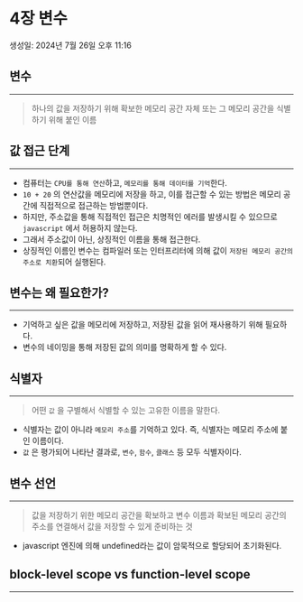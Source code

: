 # 4장 변수

생성일: 2024년 7월 26일 오후 11:16

## 변수

---

> 하나의 값을 저장하기 위해 확보한 메모리 공간 자체 또는 그 메모리 공간을 식별하기 위해 붙인 이름
>

## 값 접근 단계

---

- 컴퓨터는 `CPU를 통해 연산`하고, `메모리를 통해 데이터를 기억`한다.
- `10 + 20` 의 연산값을 메모리에 저장을 하고, 이를 접근할 수 있는 방법은 메모리 공간에 직접적으로 접근하는 방법뿐이다.
- 하지만, 주소값을 통해 직접적인 접근은 치명적인 에러를 발생시킬 수 있으므로 `javascript` 에서 허용하지 않는다.
- 그래서 주소값이 아닌, 상징적인 이름을 통해 접근한다.
- 상징적인 이름인 변수는 컴파일러 또는 인터프리터에 의해 값이 `저장된 메모리 공간의 주소로 치환`되어 실행된다.

## 변수는 왜 필요한가?

---

- 기억하고 싶은 값을 메모리에 저장하고, 저장된 값을 읽어 재사용하기 위해 필요하다.
- 변수의 네이밍을 통해 저장된 값의 의미를 명확하게 할 수 있다.

## 식별자

---

> 어떤 `값` 을 구별해서 식별할 수 있는 고유한 이름을 말한다.
>
- 식별자는 값이 아니라 `메모리 주소`를 기억하고 있다. 즉, 식별자는 메모리 주소에 붙인 이름이다.
- `값` 은 평가되어 나타난 결과로, `변수`, `함수`, `클래스` 등 모두 식별자이다.

## 변수 선언

---

> 값을 저장하기 위한 메모리 공간을 확보하고 변수 이름과 확보된 메모리 공간의 주소를 연결해서 값을 저장할 수 있게 준비하는 것
>
- javascript 엔진에 의해 undefined라는 값이 암묵적으로 할당되어 초기화된다.

## block-level scope vs function-level scope

---